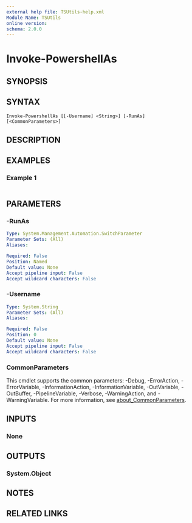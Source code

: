 ```yaml
---
external help file: TSUtils-help.xml
Module Name: TSUtils
online version:
schema: 2.0.0
---
```


# Invoke-PowershellAs

## SYNOPSIS


## SYNTAX

```
Invoke-PowershellAs [[-Username] <String>] [-RunAs] [<CommonParameters>]
```

## DESCRIPTION


## EXAMPLES

### Example 1
```powershell

```



## PARAMETERS

### -RunAs


```yaml
Type: System.Management.Automation.SwitchParameter
Parameter Sets: (All)
Aliases:

Required: False
Position: Named
Default value: None
Accept pipeline input: False
Accept wildcard characters: False
```

### -Username


```yaml
Type: System.String
Parameter Sets: (All)
Aliases:

Required: False
Position: 0
Default value: None
Accept pipeline input: False
Accept wildcard characters: False
```

### CommonParameters
This cmdlet supports the common parameters: -Debug, -ErrorAction, -ErrorVariable, -InformationAction, -InformationVariable, -OutVariable, -OutBuffer, -PipelineVariable, -Verbose, -WarningAction, and -WarningVariable. For more information, see [about_CommonParameters](http://go.microsoft.com/fwlink/?LinkID=113216).

## INPUTS

### None

## OUTPUTS

### System.Object
## NOTES

## RELATED LINKS
